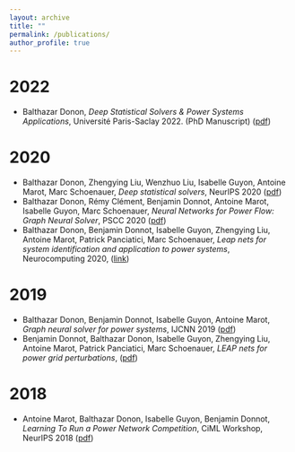 ```yaml
---
layout: archive
title: ""
permalink: /publications/
author_profile: true
---
```


2022
====

- Balthazar Donon, *Deep Statistical Solvers & Power Systems Applications*, Université Paris-Saclay 2022. (PhD Manuscript)  ([pdf](https://theses.hal.science/tel-03624628/document))

2020
====

- Balthazar Donon, Zhengying Liu, Wenzhuo Liu, Isabelle Guyon, Antoine Marot, Marc Schoenauer, *Deep statistical solvers*, NeurIPS 2020 ([pdf](https://proceedings.neurips.cc/paper/2020/file/5a16bce575f3ddce9c819de125ba0029-Paper.pdf))
- Balthazar Donon, Rémy Clément, Benjamin Donnot, Antoine Marot, Isabelle Guyon, Marc Schoenauer, *Neural Networks for Power Flow: Graph Neural Solver*, PSCC 2020 ([pdf](https://hal.science/hal-02372741/file/PSCC2020_NeuralNetworksForPowerFlows_GraphNeuralSolver__Copy_-2.pdf))
- Balthazar Donon, Benjamin Donnot, Isabelle Guyon, Zhengying Liu, Antoine Marot, Patrick Panciatici, Marc Schoenauer, *Leap nets for system identification and application to power systems*, Neurocomputing 2020, ([link](https://www.sciencedirect.com/science/article/abs/pii/S0925231220305051))

2019
====

- Balthazar Donon, Benjamin Donnot, Isabelle Guyon, Antoine Marot, *Graph neural solver for power systems*, IJCNN 2019 ([pdf](https://hal.science/hal-02175989/file/Graph_Neural_Solver-7.pdf))
- Benjamin Donnot, Balthazar Donon, Isabelle Guyon, Zhengying Liu, Antoine Marot, Patrick Panciatici, Marc Schoenauer, *LEAP nets for power grid perturbations*, ([pdf](https://arxiv.org/pdf/1908.08314.pdf))

2018
====

- Antoine Marot, Balthazar Donon, Isabelle Guyon, Benjamin Donnot, *Learning To Run a Power Network Competition*, CiML Workshop, NeurIPS 2018 ([pdf](https://hal.science/hal-01968295/file/L2RPN_nips_2018.pdf))
